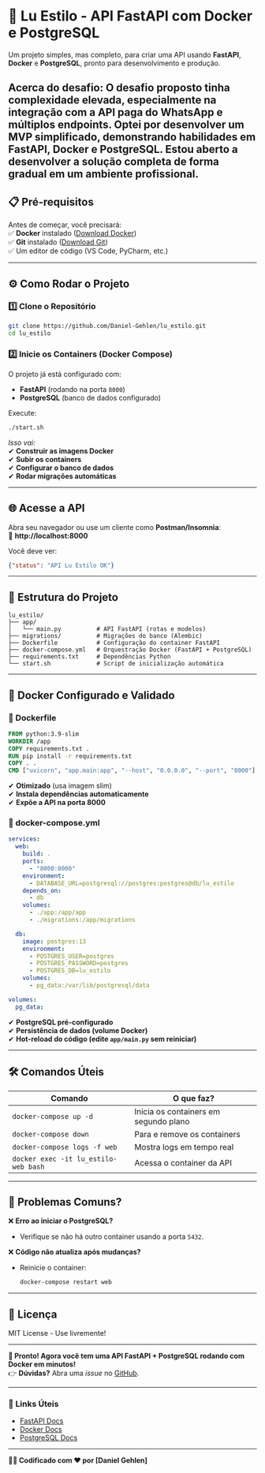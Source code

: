 # **🚀 Lu Estilo - API FastAPI com Docker e PostgreSQL**

Um projeto simples, mas completo, para criar uma API usando **FastAPI**, **Docker** e **PostgreSQL**, pronto para desenvolvimento e produção.  

Acerca do desafio: O desafio proposto tinha complexidade elevada, especialmente na integração com a API paga do WhatsApp e múltiplos endpoints. Optei por desenvolver um MVP simplificado, demonstrando habilidades em FastAPI, Docker e PostgreSQL. Estou aberto a desenvolver a solução completa de forma gradual em um ambiente profissional.
---

## **📋 Pré-requisitos**  
Antes de começar, você precisará:  
✅ **Docker** instalado ([Download Docker](https://www.docker.com/get-started))  
✅ **Git** instalado ([Download Git](https://git-scm.com/downloads))  
✅ Um editor de código (VS Code, PyCharm, etc.)  

---

## **⚙️ Como Rodar o Projeto**  

### **1️⃣ Clone o Repositório**  
```bash
git clone https://github.com/Daniel-Gehlen/lu_estilo.git
cd lu_estilo
```

### **2️⃣ Inicie os Containers (Docker Compose)**  
O projeto já está configurado com:  
- **FastAPI** (rodando na porta `8000`)  
- **PostgreSQL** (banco de dados configurado)  

Execute:  
```bash
./start.sh
```
*Isso vai:*  
✔ **Construir as imagens Docker**  
✔ **Subir os containers**  
✔ **Configurar o banco de dados**  
✔ **Rodar migrações automáticas**  

---

## **🌐 Acesse a API**  
Abra seu navegador ou use um cliente como **Postman/Insomnia**:  
🔗 **http://localhost:8000**  

Você deve ver:  
```json
{"status": "API Lu Estilo OK"}
```

---

## **📂 Estrutura do Projeto**  

```
lu_estilo/
├── app/
│   └── main.py          # API FastAPI (rotas e modelos)
├── migrations/          # Migrações do banco (Alembic)
├── Dockerfile           # Configuração do container FastAPI
├── docker-compose.yml   # Orquestração Docker (FastAPI + PostgreSQL)
├── requirements.txt     # Dependências Python
└── start.sh             # Script de inicialização automática
```

---

## **🐳 Docker Configurado e Validado**  

### **📜 Dockerfile**  
```dockerfile
FROM python:3.9-slim
WORKDIR /app
COPY requirements.txt .
RUN pip install -r requirements.txt
COPY . .
CMD ["uvicorn", "app.main:app", "--host", "0.0.0.0", "--port", "8000"]
```
✔ **Otimizado** (usa imagem slim)  
✔ **Instala dependências automaticamente**  
✔ **Expõe a API na porta 8000**  

### **📜 docker-compose.yml**  
```yaml
services:
  web:
    build: .
    ports:
      - "8000:8000"
    environment:
      - DATABASE_URL=postgresql://postgres:postgres@db/lu_estilo
    depends_on:
      - db
    volumes:
      - ./app:/app/app
      - ./migrations:/app/migrations

  db:
    image: postgres:13
    environment:
      - POSTGRES_USER=postgres
      - POSTGRES_PASSWORD=postgres
      - POSTGRES_DB=lu_estilo
    volumes:
      - pg_data:/var/lib/postgresql/data

volumes:
  pg_data:
```
✔ **PostgreSQL pré-configurado**  
✔ **Persistência de dados (volume Docker)**  
✔ **Hot-reload do código (edite `app/main.py` sem reiniciar)**  

---

## **🛠️ Comandos Úteis**  

| Comando | O que faz? |
|---------|------------|
| `docker-compose up -d` | Inicia os containers em segundo plano |
| `docker-compose down` | Para e remove os containers |
| `docker-compose logs -f web` | Mostra logs em tempo real |
| `docker exec -it lu_estilo-web bash` | Acessa o container da API |

---

## **🤔 Problemas Comuns?**  

❌ **Erro ao iniciar o PostgreSQL?**  
- Verifique se não há outro container usando a porta `5432`.  

❌ **Código não atualiza após mudanças?**  
- Reinicie o container:  
  ```bash
  docker-compose restart web
  ```

---

## **📝 Licença**  
MIT License - Use livremente!  

---

**🎉 Pronto! Agora você tem uma API FastAPI + PostgreSQL rodando com Docker em minutos!**  
👉 **Dúvidas?** Abra uma *issue* no [GitHub](https://github.com/Daniel-Gehlen/lu_estilo).  

--- 

### **🔗 Links Úteis**  
- [FastAPI Docs](https://fastapi.tiangolo.com/)  
- [Docker Docs](https://docs.docker.com/)  
- [PostgreSQL Docs](https://www.postgresql.org/docs/)  

--- 

**👨‍💻 Codificado com ❤️ por [Daniel Gehlen]**
